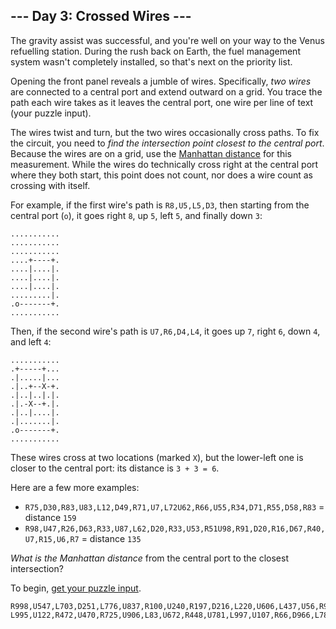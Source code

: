 ## --- Day 3: Crossed Wires ---

The gravity assist was successful, and you're well on your way to the Venus refuelling station. During the rush back on Earth, the fuel management system wasn't completely installed, so that's next on the priority list.

Opening the front panel reveals a jumble of wires. Specifically, *two wires* are connected to a central port and extend outward on a grid. You trace the path each wire takes as it leaves the central port, one wire per line of text (your puzzle input).

The wires twist and turn, but the two wires occasionally cross paths. To fix the circuit, you need to *find the intersection point closest to the central port*. Because the wires are on a grid, use the [Manhattan distance](https://en.wikipedia.org/wiki/Taxicab_geometry) for this measurement. While the wires do technically cross right at the central port where they both start, this point does not count, nor does a wire count as crossing with itself.

For example, if the first wire's path is `R8,U5,L5,D3`, then starting from the central port (`o`), it goes right `8`, up `5`, left `5`, and finally down `3`:

```
...........
...........
...........
....+----+.
....|....|.
....|....|.
....|....|.
.........|.
.o-------+.
...........
```

Then, if the second wire's path is `U7,R6,D4,L4`, it goes up `7`, right `6`, down `4`, and left `4`:

```
...........
.+-----+...
.|.....|...
.|..+--X-+.
.|..|..|.|.
.|.-X--+.|.
.|..|....|.
.|.......|.
.o-------+.
...........
```

These wires cross at two locations (marked `X`), but the lower-left one is closer to the central port: its distance is `3 + 3 = 6`.

Here are a few more examples:

- `R75,D30,R83,U83,L12,D49,R71,U7,L72U62,R66,U55,R34,D71,R55,D58,R83` = distance `159`
- `R98,U47,R26,D63,R33,U87,L62,D20,R33,U53,R51U98,R91,D20,R16,D67,R40,U7,R15,U6,R7` = distance `135`

*What is the Manhattan distance* from the central port to the closest intersection?

To begin, [get your puzzle input](https://adventofcode.com/2019/day/3/input).

```
R998,U547,L703,D251,L776,U837,R100,U240,R197,D216,L220,U606,L437,U56,R940,U800,L968,D464,L870,D797,L545,D824,R790,U5,R347,D794,R204,U538,L247,U385,L103,D260,L590,U813,L549,U309,L550,U321,R862,D686,R368,D991,R451,D836,R264,D138,L292,D319,L784,D369,R849,U865,R776,D726,R223,D118,L790,D208,L836,D592,R310,D36,R991,U674,L205,U407,R422,U350,L126,D320,L239,U353,L509,U48,R521,D544,L157,D551,R614,D493,R407,D965,R498,U248,R826,U573,L782,D589,R616,D992,L806,D745,R28,U142,L333,D849,L858,D617,R167,U341,R46,U940,L615,D997,L447,D604,R148,U561,R925,D673,R441,U200,R458,U193,L805,D723,L208,U600,L926,U614,R660,D183,L408,D834,R248,U354,L110,U391,L37,U599,L287,U28,R859,D936,L404,D952,R11,U20,R708,U218,L800,U750,R936,D213,R6,D844,R728,D391,R114,U406,R390,U791,L199,D397,R476,D583,R99,U419,R575,D836,L896,U780,L77,U964,R441,U723,R248,D170,R527,D94,L39,U645,L338,D728,R503,U641,L358,D287,R171,U368,R176,D986,R821,U912,L231,D206,L451,U900,L35,D490,R190,D180,L937,D500,R157,U989,L336,U202,R178,U52,R931,U306,L85,D866,R756,U715,L521,D977,R936,U4,R207,D384,L785,U138,L682,U488,L537,U250,L877,D446,R849,U35,R258,U784,R263,D494,L324,U601,R302,U473,L737,D143,R184,D967,R95,U51,L713,U733,R297,U740,R677,D715,R750,U143,L980,U260,R915,D535,R202,U460,R365,U956,L73,U441,R182,D982,L869,D755,L837,D933,L856,D341,R189,D519,L387,D144,R575,U682,R317,U838,R154,D201,R237,D410,L43,U853,L495,U983,L953,U220,R697,D592,R355,U377,R792,U824,L441,U783,R258,D955,R451,D178,L151,D435,L232,U923,L663,U283,L92,D229,R514
L995,U122,R472,U470,R725,U906,L83,U672,R448,U781,L997,U107,R66,D966,L780,D181,L662,U158,R804,D837,L237,U164,L98,U582,R925,D806,L153,D843,R601,U941,L968,D528,R482,D586,R15,U370,L592,U836,R828,U676,R606,D20,R841,U117,L262,U377,R375,U503,R166,D398,R161,D9,R140,D188,R895,D226,R77,U28,L727,D72,L51,U425,R370,D377,L801,D525,R102,D568,L416,D300,R415,U199,R941,U211,R285,U719,L259,U872,L959,U350,L196,D830,R515,U899,R298,U875,R946,U797,R108,U461,R999,D49,L369,D472,R83,D265,L825,D163,R162,U906,L816,D241,L587,D801,R601,D630,R937,U954,L379,D347,R831,D337,L192,D649,L853,U270,R162,D892,L26,D663,L276,U891,R843,U67,R225,D88,R686,U662,R794,D814,L200,D887,R567,U363,L863,U16,R975,D470,R714,U771,L267,D402,R75,U98,L686,U565,R584,D402,L824,D927,R71,U39,L174,D494,L358,D626,R616,D369,R471,U881,L428,U53,R862,U749,L847,D944,L887,D695,R442,U870,L993,U315,L878,U100,L480,D354,L12,D533,L236,D364,R450,U679,L926,D391,R313,D953,L560,D740,L974,D119,L370,U404,R339,U233,R901,U514,R584,D495,R308,U170,R759,U592,R388,U396,R477,U670,R906,D687,L874,U352,R124,U700,R289,D524,L93,D817,R408,D776,L235,D928,L534,D296,R116,U995,L63,D903,R758,U881,L530,U498,R573,D626,L26,U269,R237,U287,L840,D603,R948,D567,R89,U552,L299,D774,R863,D182,R773,D108,L137,U88,L731,U793,L267,U902,L41,U258,L156,U361,R389,D839,L976,U960,L342,D489,R816,U391,L393,U601,R255,D629,R832,U877,L34,D373,L809,D679,L104,U901,R157,U468,R143,U896,L637,D577,L545,D486,L970,D130,L305,D909,R984,D500,L935,U949,R525,D547,L786,U106,L269,D511,L919
```

